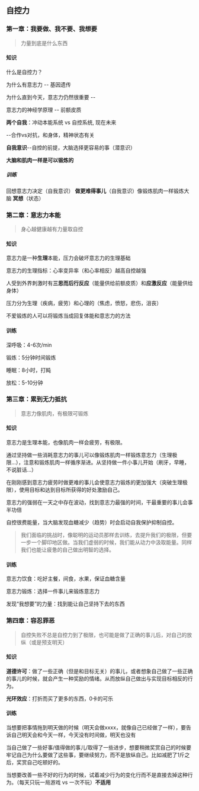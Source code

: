 ## 自控力

### 第一章：我要做、我不要、我想要

> 力量到底是什么东西

#### 知识

什么是自控力？

为什么有意志力 -- 基因遗传

为什么直到今天，意志力仍然很重要 -- 

意志力的神经学原理 -- 前额皮质

**两个自我**：冲动本能系统 vs 自控系统, 现在未来

--合作vs对抗，和身体，精神状态有关

**自我意识**--自控的前提，大脑选择更容易的事（潜意识）

**大脑和肌肉一样是可以锻炼的**

##### 训练

回想意志力决定（自我意识）
**做更难得事儿**（自我意识）像锻炼肌肉一样锻炼大脑
**冥想**（状态）

### 第二章：意志力本能

> 身心越健康越有力量取自控

#### 知识

意志力是一种**生理**本能，压力会破坏意志力的生理基础

意志力的生理指标：心率变异率（和心率相反）越高自控越强

人受到外界刺激时有**三思而后行反应**（能量供给前额皮质）和**应激反应**（能量供给身体）

压力分为生理（疾病，疲劳）和心理的（焦虑，愤怒，悲伤，沮丧）

不爱锻炼的人可以将锻炼当成回复体能和意志力的方法



#### 训练

深呼吸：4-6次/min

锻炼：5分钟时间锻炼

睡眠：8小时，打盹

放松：5-10分钟



### 第三章：累到无力抵抗

> 意志力像肌肉，有极限可锻炼

#### 知识

意志力是生理本能，也像肌肉一样会疲劳，有极限。

通过坚持做一些消耗意志力的事儿可以像锻炼肌肉一样锻炼意志力（生理极限...），注意和锻炼肌肉一样循序渐进。从坚持做一件小事儿开始（刷牙，早睡，不说脏话...）

在刚刚感到意志力疲劳时做更难的事儿会使意志力锻炼的更加强大（突破生理极限），使用目标和达到目标所获得的好处激励自己。

意志力的强弱在一天之中存在波动，找到意志力最强的时间，干最重要的事儿会事半功倍

自控很费能量，当大脑发现血糖减少（趋势）时会启动自我保护抑制自控。



> 我们面临的挑战时，像聪明的运动员那样去训练，去提升我们的极限，但要一步一个脚印地区做。当我们虚弱的时候，我们能从动力中汲取能量。同样我们也能让疲惫的自己做出明智的选择。



#### 训练

意志力饮食：吃好主餐，间食，水果，保证血糖含量

意志力锻炼：选择一件事儿来锻炼意志力

发现“我想要”的力量：找到能让自己坚持下去的东西



### 第四章：容忍罪恶

> 自控失败不总是自控力到了极限，也可能是做了正确的事儿后，对自己的放纵（或是预支明天）

#### 知识

**道德许可**：做了一些正确（但是和目标无关）的事儿，或者想象自己做了一些正确的事儿的时候，就会产生一种奖励的情绪。从而放纵自己做出与实现目标相反的行为。

**光环效应**：打折而买了更多的东西，0卡的可乐

#### 训练

当想要把事情拖到明天做的时候（明天会做xxxx，就像自己已经做了一样），要告诉自己明天会和今天一样，今天没有时间做，明天也没有

当自己做了一些好事/值得做的事儿/取得了一些进步，想要稍微奖赏自己的时候要牢记自己为什么要做了这些事，要继续努力，而不是放纵自己。比如减肥了1斤之后，奖赏自己吃顿好的。

当想要改善一些不好的行为的时候，试着减少行为的变化行而不是直接去掉这种行为。（每天只玩一局游戏 vs 一次不玩）**不适用**